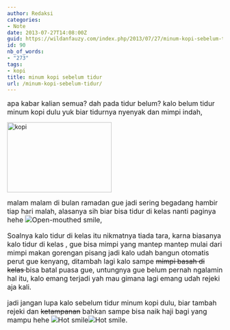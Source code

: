 ```yaml
---
author: Redaksi
categories:
- Note
date: 2013-07-27T14:08:00Z
guid: https://wildanfauzy.com/index.php/2013/07/27/minum-kopi-sebelum-tidur/
id: 90
nb_of_words:
- "273"
tags:
- kopi
title: minum kopi sebelum tidur
url: /minum-kopi-sebelum-tidur/
---
```


<div dir="ltr" style="text-align:left;">
  <span style="font-size:medium;">apa kabar kalian semua? dah pada tidur belum? kalo belum tidur minum kopi dulu yuk biar tidurnya nyenyak dan mimpi indah,</span></p> 
  
  <p>
    <a href="https://i0.wp.com/lh6.ggpht.com/-a-QEZn5asE8/UfPUXc3xyTI/AAAAAAAAA20/Isljg4MzGZo/s1600-h/kopi%25255B2%25255D.jpg"><img loading="lazy" alt="kopi" border="0" height="164" src="https://i0.wp.com/lh4.ggpht.com/-RRNKwDu28Qg/UfPUZePLeUI/AAAAAAAAA28/xHJkXwGies0/kopi_thumb.jpg?resize=244%2C164" title="kopi" width="244" data-recalc-dims="1" /></a>
  </p>
  
  <p>
    <span style="font-size:medium;">malam malam di bulan ramadan gue jadi sering begadang hambir tiap hari malah, alasanya sih biar bisa tidur di kelas nanti paginya hehe <img alt="Open-mouthed smile" class="wlEmoticon wlEmoticon-openmouthedsmile" src="https://i2.wp.com/lh4.ggpht.com/-3X-862o4gWs/UfPUa8W9BLI/AAAAAAAAA3E/ItA3VsgS7lk/wlEmoticon-openmouthedsmile%25255B2%25255D.png?w=768" data-recalc-dims="1" />,</span><br /><span style="font-size:medium;"></span><br /><span style="font-size:medium;">Soalnya kalo tidur di kelas itu nikmatnya tiada tara, karna biasanya kalo tidur di kelas , gue bisa mimpi yang mantep mantep mulai dari mimpi makan gorengan pisang jadi kalo udah bangun otomatis perut gue kenyang, ditambah lagi kalo sampe <strike>mimpi basah di kelas </strike> bisa batal puasa gue, untungnya gue belum pernah ngalamin hal itu, kalo emang terjadi yah mau gimana lagi emang udah rejeki aja kali.</span><br /><span style="font-size:medium;"></span><br /><span style="font-size:medium;">jadi jangan lupa kalo sebelum tidur minum kopi dulu, biar tambah rejeki dan <strike>ketampanan</strike> bahkan sampe bisa naik haji bagi yang mampu hehe <img alt="Hot smile" class="wlEmoticon wlEmoticon-hotsmile" src="https://i2.wp.com/lh4.ggpht.com/-vK3xYVzYehM/UfPUcG5cXoI/AAAAAAAAA3M/SoVBrOKmgQY/wlEmoticon-hotsmile%25255B2%25255D.png?w=768" data-recalc-dims="1" /><img alt="Hot smile" class="wlEmoticon wlEmoticon-hotsmile" src="https://i2.wp.com/lh4.ggpht.com/-vK3xYVzYehM/UfPUcG5cXoI/AAAAAAAAA3M/SoVBrOKmgQY/wlEmoticon-hotsmile%25255B2%25255D.png?w=768" data-recalc-dims="1" />.</span></div>
